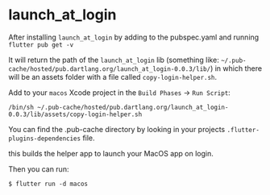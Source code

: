 # launch_at_login

After installing `launch_at_login` by adding to the pubspec.yaml and running `flutter pub get -v`

It will return the path of the `launch_at_login` lib (something like: `~/.pub-cache/hosted/pub.dartlang.org/launch_at_login-0.0.3/lib/`) in which there will be an assets folder with a file called `copy-login-helper.sh`.

Add to your `macos` Xcode project in the `Build Phases` -> `Run Script`:
```
/bin/sh ~/.pub-cache/hosted/pub.dartlang.org/launch_at_login-0.0.3/lib/assets/copy-login-helper.sh
```

You can find the .pub-cache directory by looking in your projects `.flutter-plugins-dependencies` file.

this builds the helper app to launch your MacOS app on login.

Then you can run:
```
$ flutter run -d macos
```
